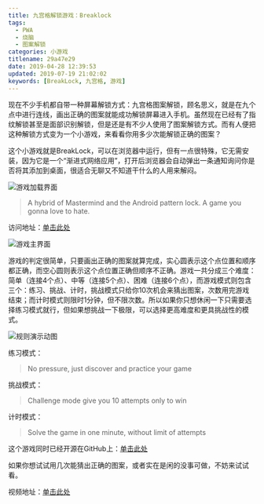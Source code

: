 ```yaml
---
title: 九宫格解锁游戏：Breaklock
tags:
  - PWA
  - 烧脑
  - 图案解锁
categories: 小游戏
titlename: 29a47e29
date: 2019-04-28 12:39:53
updated: 2019-07-19 21:02:02
keywords: [BreakLock, 九宫格, 游戏]
---
```


现在不少手机都自带一种屏幕解锁方式：九宫格图案解锁，顾名思义，就是在九个点中进行连线，画出正确的图案就能成功解锁屏幕进入手机。虽然现在已经有了指纹解锁甚至是面部识别解锁，但是还是有不少人使用了图案解锁方式。而有人便把这种解锁方式变为一个小游戏，来看看你用多少次能解锁正确的图案？ <!--more--> 

这个小游戏就是BreakLock，可以在浏览器中运行，但有一点很特殊，它无需安装，因为它是一个“渐进式网络应用”，打开后浏览器会自动弹出一条通知询问你是否将其添加到桌面，很适合无聊又不知道干什么的人用来解闷。  

![游戏加载界面](https://storage.live.com/items/5582C1D07E2893FB!133776?authkey=APiqr1tjl5KIc1Q "游戏加载界面")  

> A hybrid of Mastermind and the Android pattern lock. A game you gonna love to hate.

访问地址：[单击此处](https://maxwellito.github.io/breaklock/)   

![游戏主界面](https://storage.live.com/items/5582C1D07E2893FB!133777?authkey=APiqr1tjl5KIc1Q "游戏主界面")  

游戏的判定很简单，只要画出正确的图案就算完成，实心圆表示这个点位置和顺序都正确，而空心圆则表示这个点位置正确但顺序不正确。游戏一共分成三个难度：简单（连接4个点）、中等（连接5个点）、困难（连接6个点），而游戏模式则包含三个：练习、挑战、计时，挑战模式只给你10次机会来猜出图案，次数用完游戏结束；而计时模式则限时1分钟，但不限次数。所以如果你只想休闲一下只需要选择练习模式就行，但如果想挑战一下极限，可以选择更高难度和更具挑战性的模式。  

![规则演示动图](https://storage.live.com/items/5582C1D07E2893FB!133778?authkey=APiqr1tjl5KIc1Q "规则演示动图")  

练习模式：  

> No pressure, just discover and practice your game  

挑战模式：  

> Challenge mode give you 10 attempts only to win  

计时模式：  

> Solve the game in one minute, without limit of attempts  

这个游戏同时已经开源在GitHub上：[单击此处](https://github.com/maxwellito/breaklock)  

如果你想试试用几次能猜出正确的图案，或者实在是闲的没事可做，不妨来试试看。  

视频地址：[单击此处](https://www.bilibili.com/video/av50717937/)  

<style>.post-block br {display: none}</style>